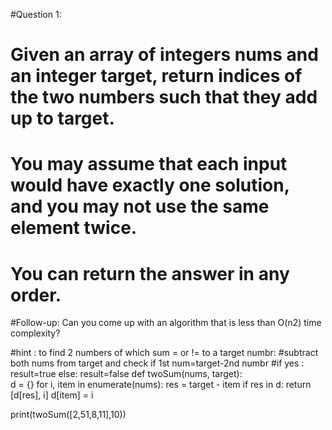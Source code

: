 #Question 1:
# Given an array of integers nums and an integer target, return indices of the two numbers such that they add up to target.
# You may assume that each input would have exactly one solution, and you may not use the same element twice.
# You can return the answer in any order. 
#Follow-up: Can you come up with an algorithm that is less than O(n2) time complexity?


#hint : to find 2 numbers of which sum = or != to a target numbr:
    #subtract both nums from target and check if 1st num=target-2nd numbr
    #if yes : result=true else: result=false
def twoSum(nums, target):    
    d = {}
    for i, item in enumerate(nums):
        res = target - item
        if res in d: return [d[res], i]
        d[item] = i
    
print(twoSum([2,51,8,11],10))





